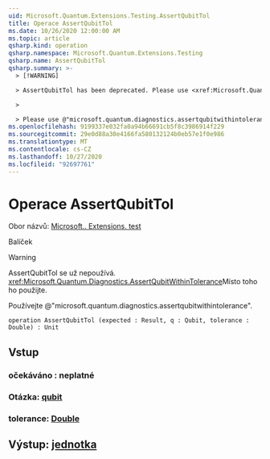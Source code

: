 ```yaml
---
uid: Microsoft.Quantum.Extensions.Testing.AssertQubitTol
title: Operace AssertQubitTol
ms.date: 10/26/2020 12:00:00 AM
ms.topic: article
qsharp.kind: operation
qsharp.namespace: Microsoft.Quantum.Extensions.Testing
qsharp.name: AssertQubitTol
qsharp.summary: >-
  > [!WARNING]

  > AssertQubitTol has been deprecated. Please use <xref:Microsoft.Quantum.Diagnostics.AssertQubitWithinTolerance> instead.

  >

  > Please use @"microsoft.quantum.diagnostics.assertqubitwithintolerance".
ms.openlocfilehash: 9199337e032fa0a94b66691cb5f8c3986914f229
ms.sourcegitcommit: 29e0d88a30e4166fa580132124b0eb57e1f0e986
ms.translationtype: MT
ms.contentlocale: cs-CZ
ms.lasthandoff: 10/27/2020
ms.locfileid: "92697761"
---
```

# <a name="assertqubittol-operation"></a>Operace AssertQubitTol

Obor názvů: [Microsoft.. Extensions. test](xref:Microsoft.Quantum.Extensions.Testing)

Balíček [](https://nuget.org/packages/)


> [!WARNING]
> AssertQubitTol se už nepoužívá. <xref:Microsoft.Quantum.Diagnostics.AssertQubitWithinTolerance>Místo toho ho použijte.
>
> Používejte @"microsoft.quantum.diagnostics.assertqubitwithintolerance".



```qsharp
operation AssertQubitTol (expected : Result, q : Qubit, tolerance : Double) : Unit
```


## <a name="input"></a>Vstup

### <a name="expected--__invalidresult__"></a>očekáváno __: <Result> neplatné__




### <a name="q--qubit"></a>Otázka: [qubit](xref:microsoft.quantum.lang-ref.qubit)




### <a name="tolerance--double"></a>tolerance: [Double](xref:microsoft.quantum.lang-ref.double)





## <a name="output--unit"></a>Výstup: [jednotka](xref:microsoft.quantum.lang-ref.unit)

